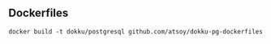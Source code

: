 Dockerfiles
-----------

```
docker build -t dokku/postgresql github.com/atsoy/dokku-pg-dockerfiles
```

